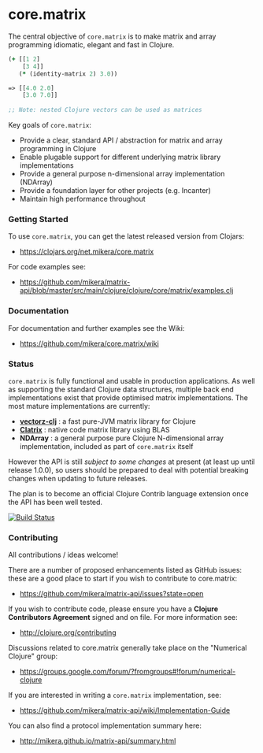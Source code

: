 core.matrix
===========

The central objective of `core.matrix` is to make matrix and array programming
idiomatic, elegant and fast in Clojure.

```clojure
(+ [[1 2]
    [3 4]]
   (* (identity-matrix 2) 3.0))

=> [[4.0 2.0]
    [3.0 7.0]]
    
;; Note: nested Clojure vectors can be used as matrices
```

Key goals of `core.matrix`:

 - Provide a clear, standard API / abstraction for matrix and array programming in Clojure
 - Enable plugable support for different underlying matrix library implementations
 - Provide a general purpose n-dimensional array implementation (NDArray)
 - Provide a foundation layer for other projects (e.g. Incanter)
 - Maintain high performance throughout

### Getting Started

To use `core.matrix`, you can get the latest released version from Clojars:

 - https://clojars.org/net.mikera/core.matrix

For code examples see:

 - https://github.com/mikera/matrix-api/blob/master/src/main/clojure/clojure/core/matrix/examples.clj

### Documentation

For documentation and further examples see the Wiki:

 - https://github.com/mikera/core.matrix/wiki

### Status

`core.matrix` is fully functional and usable in production applications. As well as supporting
the standard Clojure data structures, multiple back end implementations exist that provide optimised
matrix implementations. The most mature implementations are currently:

 - [**vectorz-clj**](https://github.com/mikera/vectorz-clj) : a fast pure-JVM matrix library for Clojure
 - [**Clatrix**](https://github.com/tel/clatrix) : native code matrix library using BLAS
 - **NDArray** : a general purpose pure Clojure N-dimensional array implementation, included as part of `core.matrix` itself

However the API is still *subject to some changes* at present (at least up until release 1.0.0),
so users should be prepared to deal with potential breaking changes when updating to future releases.

The plan is to become an official Clojure Contrib language extension once the API has been well tested. 

[![Build Status](https://travis-ci.org/mikera/matrix-api.png?branch=master)](https://travis-ci.org/mikera/matrix-api)

### Contributing

All contributions / ideas welcome!

There are a number of proposed enhancements listed as GitHub issues: these are a good place to start if you wish to contribute
to core.matrix:

 - https://github.com/mikera/matrix-api/issues?state=open

If you wish to contribute code, please ensure you have a **Clojure Contributors Agreement** signed and on file. For more information see:

 - http://clojure.org/contributing

Discussions related to core.matrix generally take place on the "Numerical Clojure" group:

 - https://groups.google.com/forum/?fromgroups#!forum/numerical-clojure

If you are interested in writing a `core.matrix` implementation, see:

 - https://github.com/mikera/matrix-api/wiki/Implementation-Guide

You can also find a protocol implementation summary here:

 - http://mikera.github.io/matrix-api/summary.html
